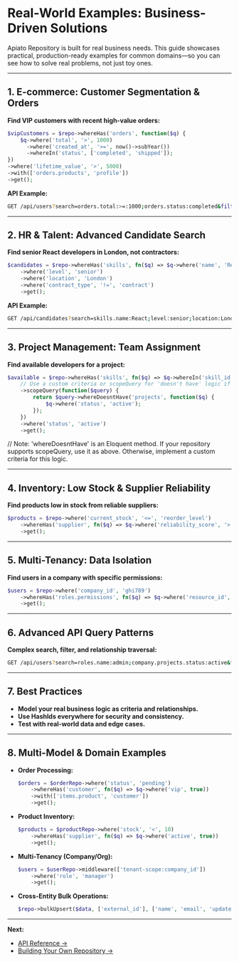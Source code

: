 # Real-World Examples: Business-Driven Solutions

Apiato Repository is built for real business needs. This guide showcases practical, production-ready examples for common domains—so you can see how to solve real problems, not just toy ones.

---

## 1. E-commerce: Customer Segmentation & Orders

**Find VIP customers with recent high-value orders:**
```php
$vipCustomers = $repo->whereHas('orders', function($q) {
    $q->where('total', '>', 1000)
      ->where('created_at', '>=', now()->subYear())
      ->whereIn('status', ['completed', 'shipped']);
})
->where('lifetime_value', '>', 5000)
->with(['orders.products', 'profile'])
->get();
```

**API Example:**
```bash
GET /api/users?search=orders.total:>=:1000;orders.status:completed&filter=lifetime_value:>=:5000&with=orders.products,profile
```

---

## 2. HR & Talent: Advanced Candidate Search

**Find senior React developers in London, not contractors:**
```php
$candidates = $repo->whereHas('skills', fn($q) => $q->where('name', 'React'))
    ->where('level', 'senior')
    ->where('location', 'London')
    ->where('contract_type', '!=', 'contract')
    ->get();
```

**API Example:**
```bash
GET /api/candidates?search=skills.name:React;level:senior;location:London;contract_type:not:contract
```

---

## 3. Project Management: Team Assignment

**Find available developers for a project:**
```php
$available = $repo->whereHas('skills', fn($q) => $q->whereIn('skill_id', $skillIds))
    // Use a custom criteria or scopeQuery for 'doesn't have' logic if needed
    ->scopeQuery(function($query) {
        return $query->whereDoesntHave('projects', function($q) {
            $q->where('status', 'active');
        });
    })
    ->where('status', 'active')
    ->get();
```
// Note: 'whereDoesntHave' is an Eloquent method. If your repository supports scopeQuery, use it as above. Otherwise, implement a custom criteria for this logic.

---

## 4. Inventory: Low Stock & Supplier Reliability

**Find products low in stock from reliable suppliers:**
```php
$products = $repo->where('current_stock', '<=', 'reorder_level')
    ->whereHas('supplier', fn($q) => $q->where('reliability_score', '>', 8))
    ->get();
```

---

## 5. Multi-Tenancy: Data Isolation

**Find users in a company with specific permissions:**
```php
$users = $repo->where('company_id', 'ghi789')
    ->whereHas('roles.permissions', fn($q) => $q->where('resource_id', 'jkl012')->where('action', 'read'))
    ->get();
```

---

## 6. Advanced API Query Patterns

**Complex search, filter, and relationship traversal:**
```bash
GET /api/users?search=roles.name:admin;company.projects.status:active&filter=status:active&with=roles,company.projects
```

---

## 7. Best Practices

- **Model your real business logic as criteria and relationships.**
- **Use HashIds everywhere for security and consistency.**
- **Test with real-world data and edge cases.**

---

## 8. Multi-Model & Domain Examples

- **Order Processing:**
  ```php
  $orders = $orderRepo->where('status', 'pending')
      ->whereHas('customer', fn($q) => $q->where('vip', true))
      ->with(['items.product', 'customer'])
      ->get();
  ```
- **Product Inventory:**
  ```php
  $products = $productRepo->where('stock', '<', 10)
      ->whereHas('supplier', fn($q) => $q->where('active', true))
      ->get();
  ```
- **Multi-Tenancy (Company/Org):**
  ```php
  $users = $userRepo->middleware(['tenant-scope:company_id'])
      ->where('role', 'manager')
      ->get();
  ```
- **Cross-Entity Bulk Operations:**
  ```php
  $repo->bulkUpsert($data, ['external_id'], ['name', 'email', 'updated_at']);
  ```

---

**Next:**
- [API Reference →](../reference/api-methods.md)
- [Building Your Own Repository →](../tutorials/building-user-repository.md)
